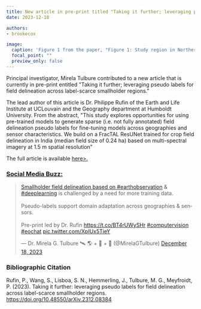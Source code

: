 ```yaml
---
title: New article in pre-print titled "Taking it further; leveraging pseudo labels for field delineation across label-scarce smallholder regions"
date: 2023-12-18

authors:
- brookecox

image:
  caption: 'Figure 1 from the paper, "Figure 1: Study region in Northern Mozambique (A) with site locations for training (yellow), validation (red), and test split (blue). Image data sources: Panel A: PlanetScope mosaic of May 2023, provided through the NICFI data program (Planet Labs Inc., 2023). Panels B-D illustrate example sites with sparse labels and zoom ins. Image data sources: Google Earth Pro VHR imagery (©2023 Maxar Technologies). Panel E shows histogram of image acquisition years in each split, separated by dry season (filled bars) and wet season (hollow bars)."'
  focal_point: ""
  preview_only: false
---
```


Principal investigator, Mirela Tulbure contributed to a new article that is currently in pre-print entitled "Taking it further; leveraging pseudo labels for field delineation across label-scarce smallholder regions."

<!--more-->

The lead author of this article is Dr. Philippe Rufin of the Earth and Life Institute at UCLouvain and the Geography department at Humboldt University. From the abstract, "This study explores opportunities for using pre-trained models to generate sparse (i.e. not fully annotated) field delineation pseudo labels for fine-tuning models across geographies and sensor characteristics. We build on a FracTAL ResUNet trained for crop field delineation in India (median field size of 0.24 ha) based
on multi-spectral imagery at 1.5 m spatial resolution"

The full article is available <a href="https://doi.org/10.48550/arXiv.2312.08384">here>.

### Social Media Buzz:

<blockquote class="twitter-tweet"><p lang="en" dir="ltr">Smallholder field delineation based on <a href="https://twitter.com/hashtag/earthobservation?src=hash&amp;ref_src=twsrc%5Etfw">#earthobservation</a> &amp; <a href="https://twitter.com/hashtag/deeplearning?src=hash&amp;ref_src=twsrc%5Etfw">#deeplearning</a> is challenged by a need for more training data. <br><br>Pseudo-labels support domain adaptation across geographies &amp; sensors. <br><br>Pre-print led by Dr. Rufin <a href="https://t.co/BT4rUWySHr">https://t.co/BT4rUWySHr</a> <a href="https://twitter.com/hashtag/computervision?src=hash&amp;ref_src=twsrc%5Etfw">#computervision</a> <a href="https://twitter.com/hashtag/eochat?src=hash&amp;ref_src=twsrc%5Etfw">#eochat</a> <a href="https://t.co/XpIUx5TieY">pic.twitter.com/XpIUx5TieY</a></p>&mdash; Dr. Mirela G. Tulbure 🛰 🌎 + 🐍 + 🌊 (@MirelaGTulbure) <a href="https://twitter.com/MirelaGTulbure/status/1736805134968271305?ref_src=twsrc%5Etfw">December 18, 2023</a></blockquote> <script async src="https://platform.twitter.com/widgets.js" charset="utf-8"></script>

<p>

### Bibliographic Citation

Rufin, P., Wang, S., Lisboa, S. N., Hemmerling, J., Tulbure, M. G., Meyfroidt, P. (2023). Taking it further: leveraging pseudo labels for field delineation across label-scarce smallholder regions. https://doi.org/10.48550/arXiv.2312.08384 